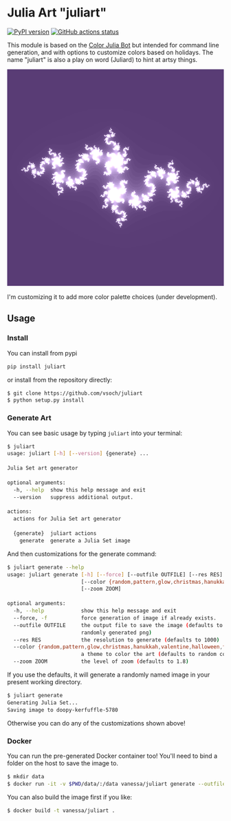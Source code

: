 # Julia Art "juliart"

[![PyPI version](https://badge.fury.io/py/juliart.svg)](https://pypi.org/project/juliart/)
[![GitHub actions status](https://github.com/vsoch/juliart/workflows/ci/badge.svg?branch=master)](https://github.com/vsoch/juliart/actions?query=branch%3Amaster+workflow%3Aci)

This module is based on the [Color Julia Bot](https://twitter.com/colorjulia_bot)
but intended for command line generation, and with options to customize colors
based on holidays. The name "juliart" is also a play on word (Juliard) to hint
at artsy things.

![img/juliart.png](https://raw.githubusercontent.com/vsoch/juliart/master/img/juliart.png)

I'm customizing it to add more color palette choices (under development).

## Usage

### Install

You can install from pypi

```bash
pip install juliart
```

or install from the repository directly:

```bash
$ git clone https://github.com/vsoch/juliart
$ python setup.py install
```

### Generate Art

You can see basic usage by typing `juliart` into your terminal:

```bash
$ juliart
usage: juliart [-h] [--version] {generate} ...

Julia Set art generator

optional arguments:
  -h, --help  show this help message and exit
  --version   suppress additional output.

actions:
  actions for Julia Set art generator

  {generate}  juliart actions
    generate  generate a Julia Set image
```

And then customizations for the generate command:

```bash
$ juliart generate --help
usage: juliart generate [-h] [--force] [--outfile OUTFILE] [--res RES]
                        [--color {random,pattern,glow,christmas,hanukkah,valentine,halloween,fall,spring}]
                        [--zoom ZOOM]

optional arguments:
  -h, --help            show this help message and exit
  --force, -f           force generation of image if already exists.
  --outfile OUTFILE     the output file to save the image (defaults to
                        randomly generated png)
  --res RES             the resolution to generate (defaults to 1000)
  --color {random,pattern,glow,christmas,hanukkah,valentine,halloween,fall,spring}
                        a theme to color the art (defaults to random colors)
  --zoom ZOOM           the level of zoom (defaults to 1.8)
```


If you use the defaults, it will generate a randomly named image in your
present working directory.

```bash
$ juliart generate
Generating Julia Set...
Saving image to doopy-kerfuffle-5780
```

Otherwise you can do any of the customizations shown above!

### Docker

You can run the pre-generated Docker container too! You'll need to bind a folder
on the host to save the image to.

```bash
$ mkdir data
$ docker run -it -v $PWD/data/:/data vanessa/juliart generate --outfile /data/art.png
```

You can also build the image first if you like:

```bash
$ docker build -t vanessa/juliart .
```
